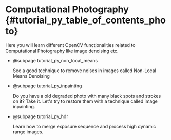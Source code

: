Computational Photography {#tutorial_py_table_of_contents_photo}
=========================

Here you will learn different OpenCV functionalities related to Computational Photography like image
denoising etc.

-   @subpage tutorial_py_non_local_means

    See a good technique
    to remove noises in images called Non-Local Means Denoising

-   @subpage tutorial_py_inpainting

    Do you have a old
    degraded photo with many black spots and strokes on it? Take it. Let's try to restore them with a
    technique called image inpainting.

-   @subpage tutorial_py_hdr

    Learn how to merge exposure sequence and process high dynamic range images.

